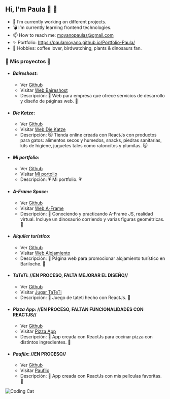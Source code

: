 ## Hi, I'm Paula 👋 🦖

- 🔭 I’m currently working on different projects.
- 💣 I’m currently learning frontend technologies.
- 📫 How to reach me: moyanopaulas@gmail.com
- ✨ Portfolio: https://paulamoyano.github.io/Portfolio-Paula/
- 🌱 Hobbies: coffee lover, birdwatching, plants & dinosaurs fan.


### 💫 Mis proyectos 💫 
* #### ***Baireshost***:
  * Ver [Github](https://github.com/PaulaMoyano/Front-BairesHost-HTML)
  * Visitar [Web Baireshost](https://paulamoyano.github.io/Front-BairesHost-HTML/) 
  * Descripción: 🧠 Web para empresa que ofrece servicios de desarrollo y diseño de páginas web. 🧠
  
 
 
* #### ***Die Katze***:
  * Ver [Github](https://github.com/PaulaMoyano/DieKatze)
  * Visitar [Web Die Katze](https://diekatze.netlify.app/) 
  * Descripción: 😻 Tienda online creada con ReactJs con productos para gatos: alimentos secos y humedos, snacks, piedras sanitarias, kits de higiene, juguetes tales como ratoncitos y plumitas. 😻
 
 
 
* #### ***Mi portfolio***: 
  * Ver [Github](https://github.com/PaulaMoyano/Portfolio-Paula)
  * Visitar [Mi portolio](https://paulamoyano.github.io/Portfolio-Paula/) 
  * Descripción: 💗 Mi portfolio. 💗



* #### ***A-Frame Space***:
  * Ver [Github](https://github.com/PaulaMoyano/A-frame-space)
  * Visitar [Web A-Frame](https://paulamoyano.github.io/A-frame-space/index.html)
  * Descripción: 🦖 Conociendo y practicando A-Frame JS, realidad virtual. Incluye un dinosaurio corriendo y varias figuras geométricas. 🦖



* #### ***Alquiler turístico***:
  * Ver [Github](https://github.com/PaulaMoyano/Alquiler-Bariloche)
  * Visitar [Web Alojamiento](https://paulamoyano.github.io/Alquiler-Bariloche/)
  * Descripción: 🗻 Página web para promocionar alojamiento turístico en Bariloche. 🗻



* #### ***TaTeTi***: //EN PROCESO, FALTA MEJORAR EL DISEÑO//
  * Ver [Github](https://github.com/PaulaMoyano/TaTeTi)
  * Visitar [Jugar TaTeTi]()
  * Descripción: 👾 Juego de tateti hecho con ReactJs. 👾



* #### ***Pizza App***: //EN PROCESO, FALTAN FUNCIONALIDADES CON REACTJS//
  * Ver [Github](https://github.com/PaulaMoyano/Pizza-App)
  * Visitar [Pizza App]()
  * Descripción: 🍕 App creada con ReactJs para cocinar pizza con distintos ingredientes. 🍕
  
  
* #### ***Pauflix***: //EN PROCESO//
  * Ver [Github](https://github.com/PaulaMoyano/Pauflix)
  * Visitar [Pauflix]()
  * Descripción: 🍿 App creada con ReactJs con mis películas favoritas. 🍿



 
 

![Coding Cat](https://media.giphy.com/media/3oKIPnAiaMCws8nOsE/giphy-downsized.gif)

